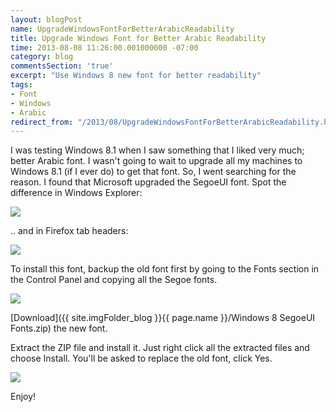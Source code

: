 ```yaml
---
layout: blogPost
name: UpgradeWindowsFontForBetterArabicReadability
title: Upgrade Windows Font for Better Arabic Readability
time: 2013-08-08 11:26:00.001000000 -07:00
category: blog
commentsSection: 'true'
excerpt: "Use Windows 8 new font for better readability"
tags:
- Font
- Windows
- Arabic
redirect_from: "/2013/08/UpgradeWindowsFontForBetterArabicReadability.html"
---
```

I was testing Windows 8.1 when I saw something that I liked very much; better Arabic font. I wasn't going to wait to upgrade all my machines to Windows 8.1 (if I ever do) to get that font. So, I went searching for the reason. I found that Microsoft upgraded the SegoeUI font. Spot the difference in Windows Explorer:

<a href="{{ site.imgFolder_blog }}{{ page.name }}/ArabicFont-FilesInWinExplorer-BeforeAndAfter-big.png">
    <img class="imageInCenter" src="{{ site.imgFolder_blog }}{{ page.name }}/ArabicFont-FilesInWinExplorer-BeforeAndAfter.png">
</a>

.. and in Firefox tab headers:

<a href="{{ site.imgFolder_blog }}{{ page.name }}/ArabicFont-HeaderInFirefox-BeforeAndAfer.png">
    <img class="imageInCenter" src="{{ site.imgFolder_blog }}{{ page.name }}/ArabicFont-HeaderInFirefox-BeforeAndAfer.png">
</a>

To install this font, backup the old font first by going to the Fonts section in the Control Panel and copying all the Segoe fonts.

<a href="{{ site.imgFolder_blog }}{{ page.name }}/BackupSegoeFont-big.png">
    <img class="imageInCenter" src="{{ site.imgFolder_blog }}{{ page.name }}/BackupSegoeFont.png">
</a>

[Download]({{ site.imgFolder_blog }}{{ page.name }}/Windows 8 SegoeUI Fonts.zip) the new font.

Extract the ZIP file and install it. Just right click all the extracted files and choose Install.
You'll be asked to replace the old font, click Yes.

<a href="{{ site.imgFolder_blog }}{{ page.name }}/ArabicFont-ReplaceFont.png"><img class="imageInCenter" src="{{ site.imgFolder_blog }}{{ page.name }}/ArabicFont-ReplaceFont.png"></a>

Enjoy!